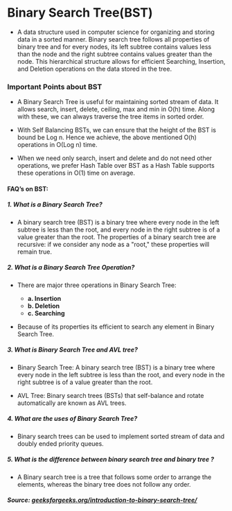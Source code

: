 # Binary Search Tree(BST)

- A data structure used in computer science for organizing and storing data in a sorted manner. Binary search tree follows all properties of binary tree and for every nodes, its left subtree contains values less than the node and the right subtree contains values greater than the node. This hierarchical structure allows for efficient Searching, Insertion, and Deletion operations on the data stored in the tree.

### Important Points about BST

- A Binary Search Tree is useful for maintaining sorted stream of data. It allows search, insert, delete, ceiling, max and min in O(h) time. Along with these, we can always traverse the tree items in sorted order.

- With Self Balancing BSTs, we can ensure that the height of the BST is bound be Log n. Hence we achieve, the above mentioned O(h) operations in O(Log n) time.

- When we need only search, insert and delete and do not need other operations, we prefer Hash Table over BST as a Hash Table supports these operations in O(1) time on average.

#### FAQ’s on BST:

##### 1. What is a Binary Search Tree?

- A binary search tree (BST) is a binary tree where every node in the left subtree is less than the root, and every node in the right subtree is of a value greater than the root. The properties of a binary search tree are recursive: if we consider any node as a "root," these properties will remain true.

##### 2. What is a Binary Search Tree Operation?

- There are major three operations in Binary Search Tree:

    - **a. Insertion**
    - **b. Deletion**
    - **c. Searching**
        
- Because of its properties its efficient to search any element in Binary Search Tree.

##### 3. What is Binary Search Tree and AVL tree?

- Binary Search Tree: A binary search tree (BST) is a binary tree where every node in the left subtree is less than the root, and every node in the right subtree is of a value greater than the root.

- AVL Tree: Binary search trees (BSTs) that self-balance and rotate automatically are known as AVL trees.

##### 4. What are the uses of Binary Search Tree?

- Binary search trees can be used to implement sorted stream of data and doubly ended priority queues.

##### 5. What is the difference between binary search tree and binary tree ?

- A Binary search tree is a tree that follows some order to arrange the elements, whereas the binary tree does not follow any order.


##### Source: [geeksforgeeks.org/introduction-to-binary-search-tree/](https://www.geeksforgeeks.org/introduction-to-binary-search-tree/)